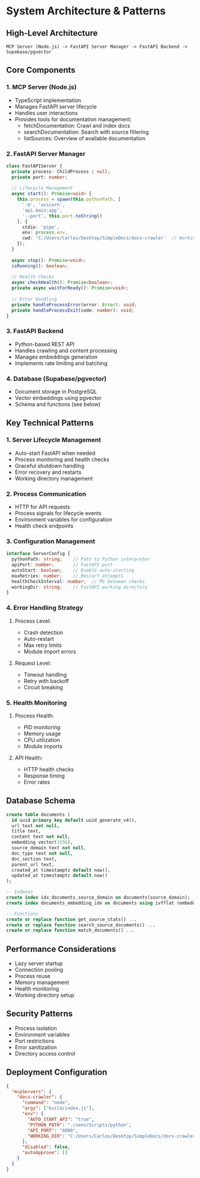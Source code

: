 # System Architecture & Patterns

## High-Level Architecture
```
MCP Server (Node.js) -> FastAPI Server Manager -> FastAPI Backend -> Supabase/pgvector
```

## Core Components

### 1. MCP Server (Node.js)
- TypeScript implementation
- Manages FastAPI server lifecycle
- Handles user interactions
- Provides tools for documentation management:
  - fetchDocumentation: Crawl and index docs
  - searchDocumentation: Search with source filtering
  - listSources: Overview of available documentation

### 2. FastAPI Server Manager
```typescript
class FastAPIServer {
  private process: ChildProcess | null;
  private port: number;
  
  // Lifecycle Management
  async start(): Promise<void> {
    this.process = spawn(this.pythonPath, [
      '-m', 'uvicorn',
      'api.main:app',
      '--port', this.port.toString()
    ], {
      stdio: 'pipe',
      env: process.env,
      cwd: 'C:/Users/Carlos/Desktop/SimpleDocs/docs-crawler'  // Working directory
    });
  }
  
  async stop(): Promise<void>;
  isRunning(): boolean;
  
  // Health Checks
  async checkHealth(): Promise<boolean>;
  private async waitForReady(): Promise<void>;
  
  // Error Handling
  private handleProcessError(error: Error): void;
  private handleProcessExit(code: number): void;
}
```

### 3. FastAPI Backend
- Python-based REST API
- Handles crawling and content processing
- Manages embeddings generation
- Implements rate limiting and batching

### 4. Database (Supabase/pgvector)
- Document storage in PostgreSQL
- Vector embeddings using pgvector
- Schema and functions (see below)

## Key Technical Patterns

### 1. Server Lifecycle Management
- Auto-start FastAPI when needed
- Process monitoring and health checks
- Graceful shutdown handling
- Error recovery and restarts
- Working directory management

### 2. Process Communication
- HTTP for API requests
- Process signals for lifecycle events
- Environment variables for configuration
- Health check endpoints

### 3. Configuration Management
```typescript
interface ServerConfig {
  pythonPath: string;    // Path to Python interpreter
  apiPort: number;       // FastAPI port
  autoStart: boolean;    // Enable auto-starting
  maxRetries: number;    // Restart attempts
  healthCheckInterval: number;  // MS between checks
  workingDir: string;    // FastAPI working directory
}
```

### 4. Error Handling Strategy
1. Process Level:
   - Crash detection
   - Auto-restart
   - Max retry limits
   - Module import errors
   
2. Request Level:
   - Timeout handling
   - Retry with backoff
   - Circuit breaking

### 5. Health Monitoring
1. Process Health:
   - PID monitoring
   - Memory usage
   - CPU utilization
   - Module imports
   
2. API Health:
   - HTTP health checks
   - Response timing
   - Error rates

## Database Schema
```sql
create table documents (
  id uuid primary key default uuid_generate_v4(),
  url text not null,
  title text,
  content text not null,
  embedding vector(1536),
  source_domain text not null,
  doc_type text not null,
  doc_section text,
  parent_url text,
  created_at timestamptz default now(),
  updated_at timestamptz default now()
);

-- Indexes
create index idx_documents_source_domain on documents(source_domain);
create index documents_embedding_idx on documents using ivfflat (embedding vector_cosine_ops);

-- Functions
create or replace function get_source_stats() ...
create or replace function search_source_documents() ...
create or replace function match_documents() ...
```

## Performance Considerations
- Lazy server startup
- Connection pooling
- Process reuse
- Memory management
- Health monitoring
- Working directory setup

## Security Patterns
- Process isolation
- Environment variables
- Port restrictions
- Error sanitization
- Directory access control

## Deployment Configuration
```json
{
  "mcpServers": {
    "docs-crawler": {
      "command": "node",
      "args": ["build/index.js"],
      "env": {
        "AUTO_START_API": "true",
        "PYTHON_PATH": "./venv/Scripts/python",
        "API_PORT": "8000",
        "WORKING_DIR": "C:/Users/Carlos/Desktop/SimpleDocs/docs-crawler"
      },
      "disabled": false,
      "autoApprove": []
    }
  }
}
